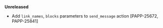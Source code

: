 **Unreleased**

* Add `link_names`, `blocks` parameters to `send_message` action [PAPP-25672, PAPP-25841]